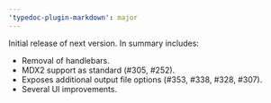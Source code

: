 ```yaml
---
'typedoc-plugin-markdown': major
---
```


Initial release of next version. In summary includes:

- Removal of handlebars.
- MDX2 support as standard (#305, #252).
- Exposes additional output file options (#353, #338, #328, #307).
- Several UI improvements.
